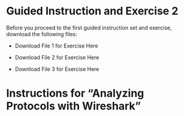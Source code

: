 Guided Instruction and Exercise 2
=================================

Before you proceed to the first guided instruction set and exercise, download
the following files:

-   Download File 1 for Exercise Here

-   Download File 2 for Exercise Here

-   Download File 3 for Exercise Here

Instructions for “Analyzing Protocols with Wireshark”
=====================================================
